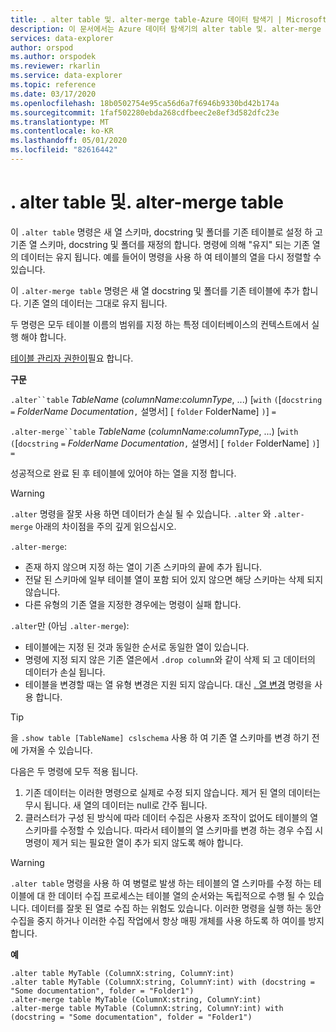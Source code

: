 ```yaml
---
title: . alter table 및. alter-merge table-Azure 데이터 탐색기 | Microsoft Docs
description: 이 문서에서는 Azure 데이터 탐색기의 alter table 및. alter-merge 테이블에 대해 설명 합니다.
services: data-explorer
author: orspod
ms.author: orspodek
ms.reviewer: rkarlin
ms.service: data-explorer
ms.topic: reference
ms.date: 03/17/2020
ms.openlocfilehash: 18b0502754e95ca56d6a7f6946b9330bd42b174a
ms.sourcegitcommit: 1faf502280ebda268cdfbeec2e8ef3d582dfc23e
ms.translationtype: MT
ms.contentlocale: ko-KR
ms.lasthandoff: 05/01/2020
ms.locfileid: "82616442"
---
```

# <a name="alter-table-and-alter-merge-table"></a>. alter table 및. alter-merge table

이 `.alter table` 명령은 새 열 스키마, docstring 및 폴더를 기존 테이블로 설정 하 고 기존 열 스키마, docstring 및 폴더를 재정의 합니다. 명령에 의해 "유지" 되는 기존 열의 데이터는 유지 됩니다. 예를 들어이 명령을 사용 하 여 테이블의 열을 다시 정렬할 수 있습니다.

이 `.alter-merge table` 명령은 새 열 docstring 및 폴더를 기존 테이블에 추가 합니다.
기존 열의 데이터는 그대로 유지 됩니다.

두 명령은 모두 테이블 이름의 범위를 지정 하는 특정 데이터베이스의 컨텍스트에서 실행 해야 합니다.

[테이블 관리자 권한이](../management/access-control/role-based-authorization.md)필요 합니다.

**구문**

`.alter``table` *TableName* (*columnName*:*columnType*, ...)  [`with` `(`[`docstring` `=` *FolderName* *Documentation*`,` 설명서] [ `folder` FolderName] `)`] `=`

`.alter-merge``table` *TableName* (*columnName*:*columnType*, ...)  [`with` `(`[`docstring` `=` *FolderName* *Documentation*`,` 설명서] [ `folder` FolderName] `)`] `=`

성공적으로 완료 된 후 테이블에 있어야 하는 열을 지정 합니다. 

> [!WARNING]
> `.alter` 명령을 잘못 사용 하면 데이터가 손실 될 수 있습니다.
> `.alter` 와 `.alter-merge` 아래의 차이점을 주의 깊게 읽으십시오.

`.alter-merge`:

 * 존재 하지 않으며 지정 하는 열이 기존 스키마의 끝에 추가 됩니다.
 * 전달 된 스키마에 일부 테이블 열이 포함 되어 있지 않으면 해당 스키마는 삭제 되지 않습니다.
 * 다른 유형의 기존 열을 지정한 경우에는 명령이 실패 합니다.

`.alter`만 (아님 `.alter-merge`):

 * 테이블에는 지정 된 것과 동일한 순서로 동일한 열이 있습니다.
 * 명령에 지정 되지 않은 기존 열은에서 `.drop column`와 같이 삭제 되 고 데이터의 데이터가 손실 됩니다.
 * 테이블을 변경할 때는 열 유형 변경은 지원 되지 않습니다. 대신 [. 열 변경](alter-column.md) 명령을 사용 합니다.

> [!TIP] 
> 을 `.show table [TableName] cslschema` 사용 하 여 기존 열 스키마를 변경 하기 전에 가져올 수 있습니다. 

다음은 두 명령에 모두 적용 됩니다.

1. 기존 데이터는 이러한 명령으로 실제로 수정 되지 않습니다. 제거 된 열의 데이터는 무시 됩니다. 새 열의 데이터는 null로 간주 됩니다.
1. 클러스터가 구성 된 방식에 따라 데이터 수집은 사용자 조작이 없어도 테이블의 열 스키마를 수정할 수 있습니다. 따라서 테이블의 열 스키마를 변경 하는 경우 수집 시 명령이 제거 되는 필요한 열이 추가 되지 않도록 해야 합니다.

> [!WARNING]
> `.alter table` 명령을 사용 하 여 병렬로 발생 하는 테이블의 열 스키마를 수정 하는 테이블에 대 한 데이터 수집 프로세스는 테이블 열의 순서와는 독립적으로 수행 될 수 있습니다. 데이터를 잘못 된 열로 수집 하는 위험도 있습니다. 이러한 명령을 실행 하는 동안 수집을 중지 하거나 이러한 수집 작업에서 항상 매핑 개체를 사용 하도록 하 여이를 방지 합니다.

**예**

```kusto
.alter table MyTable (ColumnX:string, ColumnY:int) 
.alter table MyTable (ColumnX:string, ColumnY:int) with (docstring = "Some documentation", folder = "Folder1")
.alter-merge table MyTable (ColumnX:string, ColumnY:int) 
.alter-merge table MyTable (ColumnX:string, ColumnY:int) with (docstring = "Some documentation", folder = "Folder1")
```